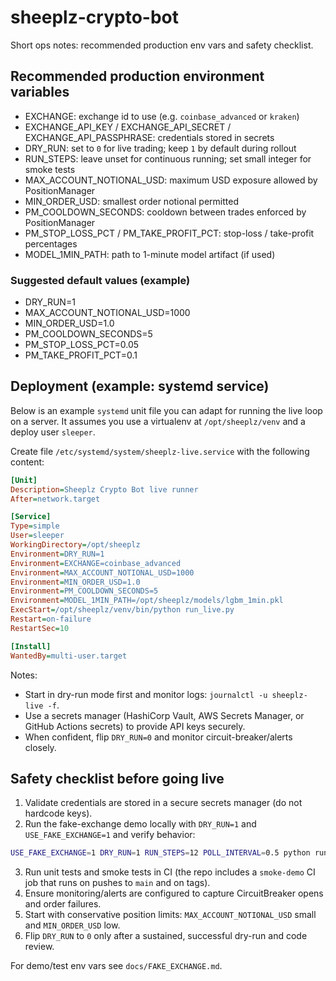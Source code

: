 # sheeplz-crypto-bot

Short ops notes: recommended production env vars and safety checklist.

## Recommended production environment variables
- EXCHANGE: exchange id to use (e.g. `coinbase_advanced` or `kraken`)
- EXCHANGE_API_KEY / EXCHANGE_API_SECRET / EXCHANGE_API_PASSPHRASE: credentials stored in secrets
- DRY_RUN: set to `0` for live trading; keep `1` by default during rollout
- RUN_STEPS: leave unset for continuous running; set small integer for smoke tests
- MAX_ACCOUNT_NOTIONAL_USD: maximum USD exposure allowed by PositionManager
- MIN_ORDER_USD: smallest order notional permitted
- PM_COOLDOWN_SECONDS: cooldown between trades enforced by PositionManager
- PM_STOP_LOSS_PCT / PM_TAKE_PROFIT_PCT: stop-loss / take-profit percentages
- MODEL_1MIN_PATH: path to 1-minute model artifact (if used)

### Suggested default values (example)
- DRY_RUN=1
- MAX_ACCOUNT_NOTIONAL_USD=1000
- MIN_ORDER_USD=1.0
- PM_COOLDOWN_SECONDS=5
- PM_STOP_LOSS_PCT=0.05
- PM_TAKE_PROFIT_PCT=0.1

## Deployment (example: systemd service)
Below is an example `systemd` unit file you can adapt for running the live loop on a server. It assumes you use a virtualenv at `/opt/sheeplz/venv` and a deploy user `sleeper`.

Create file `/etc/systemd/system/sheeplz-live.service` with the following content:

```ini
[Unit]
Description=Sheeplz Crypto Bot live runner
After=network.target

[Service]
Type=simple
User=sleeper
WorkingDirectory=/opt/sheeplz
Environment=DRY_RUN=1
Environment=EXCHANGE=coinbase_advanced
Environment=MAX_ACCOUNT_NOTIONAL_USD=1000
Environment=MIN_ORDER_USD=1.0
Environment=PM_COOLDOWN_SECONDS=5
Environment=MODEL_1MIN_PATH=/opt/sheeplz/models/lgbm_1min.pkl
ExecStart=/opt/sheeplz/venv/bin/python run_live.py
Restart=on-failure
RestartSec=10

[Install]
WantedBy=multi-user.target
```

Notes:
- Start in dry-run mode first and monitor logs: `journalctl -u sheeplz-live -f`.
- Use a secrets manager (HashiCorp Vault, AWS Secrets Manager, or GitHub Actions secrets) to provide API keys securely.
- When confident, flip `DRY_RUN=0` and monitor circuit-breaker/alerts closely.

## Safety checklist before going live
1. Validate credentials are stored in a secure secrets manager (do not hardcode keys).
2. Run the fake-exchange demo locally with `DRY_RUN=1` and `USE_FAKE_EXCHANGE=1` and verify behavior:

```bash
USE_FAKE_EXCHANGE=1 DRY_RUN=1 RUN_STEPS=12 POLL_INTERVAL=0.5 python run_live.py
```

3. Run unit tests and smoke tests in CI (the repo includes a `smoke-demo` CI job that runs on pushes to `main` and on tags).
4. Ensure monitoring/alerts are configured to capture CircuitBreaker opens and order failures.
5. Start with conservative position limits: `MAX_ACCOUNT_NOTIONAL_USD` small and `MIN_ORDER_USD` low.
6. Flip `DRY_RUN` to `0` only after a sustained, successful dry-run and code review.

For demo/test env vars see `docs/FAKE_EXCHANGE.md`.
